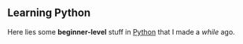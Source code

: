 ## Learning Python
Here lies some **beginner-level** stuff in [Python](https://www.python.org/) that I made a *while* ago.
